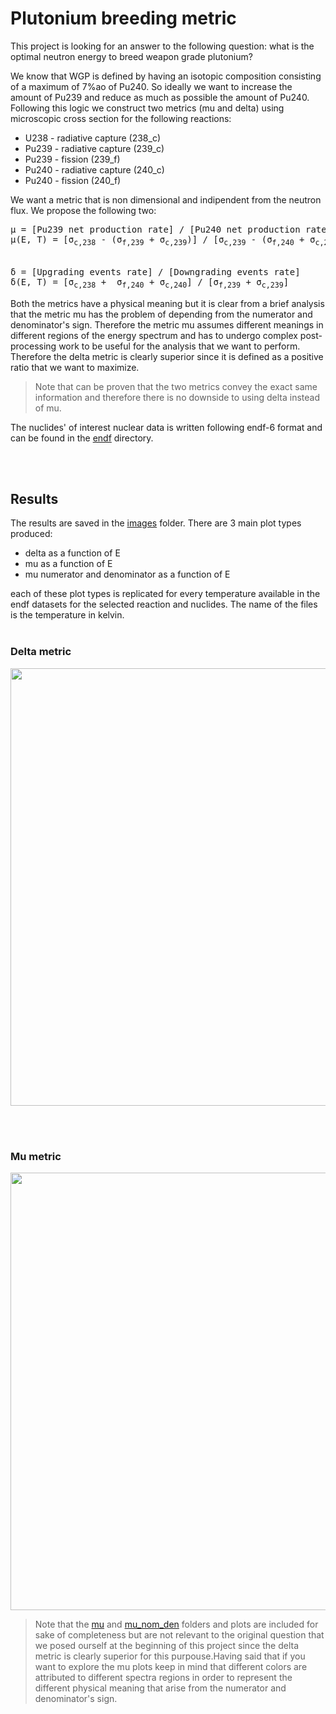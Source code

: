 # Plutonium breeding metric
This project is looking for an answer to the following question: what is the optimal neutron energy to breed weapon grade plutonium?


We know that WGP is defined by having an isotopic composition consisting of a maximum of 7%ao of Pu240. So ideally we want to increase the amount of Pu239 and reduce as
much as possible the amount of Pu240. Following this logic we construct two metrics (mu and delta) using microscopic cross section for the following reactions:
- U238 - radiative capture (238_c)
- Pu239 - radiative capture (239_c)
- Pu239 - fission (239_f)
- Pu240 - radiative capture (240_c)
- Pu240 - fission (240_f) 

We want a metric that is non dimensional and indipendent from the neutron flux. We propose the following two:

<pre>
&#956 = [Pu239 net production rate] / [Pu240 net production rate]
&#956(E, T) = [&#963<sub>c,238</sub> - (&#963<sub>f,239</sub> + &#963<sub>c,239</sub>)] / [&#963<sub>c,239</sub> - (&#963<sub>f,240</sub> + &#963<sub>c,240</sub>)]


&#948 = [Upgrading events rate] / [Downgrading events rate]
&#948(E, T) = [&#963<sub>c,238</sub> +  &#963<sub>f,240</sub> + &#963<sub>c,240</sub>] / [&#963<sub>f,239</sub> + &#963<sub>c,239</sub>]
</pre>


Both the metrics have a physical meaning but it is clear from a brief analysis that the metric mu has the problem of
depending from the numerator and denominator's sign. Therefore the metric mu assumes different meanings in different regions of the energy spectrum and has to undergo
complex post-processing work to be useful for the analysis that we want to perform. Therefore the delta metric is clearly superior since it is defined as a positive
ratio that we want to maximize.

> Note that can be proven that the two metrics convey the exact same information and therefore there is no downside to using delta instead of mu.

The nuclides' of interest nuclear data is written following endf-6 format and can be found in the [endf](endf/) directory.

<br><br/>

## Results

The results are saved in the [images](images/) folder. There are 3 main plot types produced:
- delta as a function of E
- mu as a function of E
- mu numerator and denominator as a function of E

each of these plot types is replicated for every temperature available in the endf datasets for the selected reaction and nuclides. The name of the files is the temperature in kelvin.
<br><br/>

### Delta metric
<p align='center'>
  <img src='https://user-images.githubusercontent.com/36040421/137566240-41fb0002-98ba-4c97-bb2e-16e2a1c200f9.png' width=700/>
<p/>
<br><br/>
 
### Mu metric
<p align='center'>
  <img src='https://user-images.githubusercontent.com/36040421/137566356-580525b4-0a43-493d-a668-3296d216c72a.png' width=700/>
<p/>


>Note that the [mu](images/mu) and [mu_nom_den](images/mu_num_den) folders and plots are included for sake of completeness but are not relevant to the original question that we posed ourself at the beginning of this project since the delta metric is clearly superior for this purpouse.Having said that if you want to explore the mu plots keep in mind that different colors are attributed to different spectra regions in order to represent the different physical meaning that arise from the numerator and denominator's sign.
